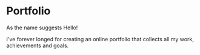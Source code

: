 # Portfolio
As the name suggests
Hello! 

I've forever longed for creating an online portfolio that collects all my work, achievements and goals.
